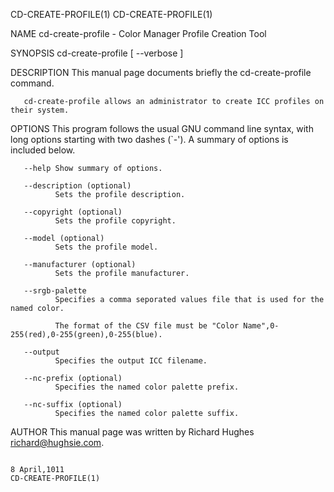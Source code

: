 CD-CREATE-PROFILE(1)                                                                                                                                                              CD-CREATE-PROFILE(1)

NAME
       cd-create-profile - Color Manager Profile Creation Tool

SYNOPSIS
       cd-create-profile [ --verbose ]

DESCRIPTION
       This manual page documents briefly the cd-create-profile command.

       cd-create-profile allows an administrator to create ICC profiles on their system.

OPTIONS
       This program follows the usual GNU command line syntax, with long options starting with two dashes (`-'). A summary of options is included below.

       --help Show summary of options.

       --description (optional)
              Sets the profile description.

       --copyright (optional)
              Sets the profile copyright.

       --model (optional)
              Sets the profile model.

       --manufacturer (optional)
              Sets the profile manufacturer.

       --srgb-palette
              Specifies a comma seporated values file that is used for the named color.

              The format of the CSV file must be "Color Name",0-255(red),0-255(green),0-255(blue).

       --output
              Specifies the output ICC filename.

       --nc-prefix (optional)
              Specifies the named color palette prefix.

       --nc-suffix (optional)
              Specifies the named color palette suffix.

AUTHOR
       This manual page was written by Richard Hughes <richard@hughsie.com>.

                                                                                             8 April,1011                                                                         CD-CREATE-PROFILE(1)
